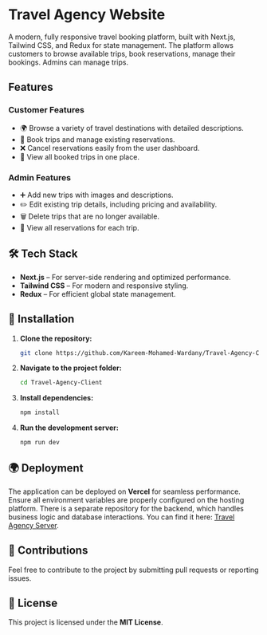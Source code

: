 # Travel Agency Website

A modern, fully responsive travel booking platform, built with Next.js, Tailwind CSS, and Redux for state management. The platform allows customers to browse available trips, book reservations, manage their bookings. Admins can manage trips.

## Features

### Customer Features

- 🌍 Browse a variety of travel destinations with detailed descriptions.
- 🎫 Book trips and manage existing reservations.
- ❌ Cancel reservations easily from the user dashboard.
- 📄 View all booked trips in one place.

### Admin Features

- ➕ Add new trips with images and descriptions.
- ✏️ Edit existing trip details, including pricing and availability.
- 🗑️ Delete trips that are no longer available.
- 📅 View all reservations for each trip.

## 🛠 Tech Stack

- **Next.js** – For server-side rendering and optimized performance.
- **Tailwind CSS** – For modern and responsive styling.
- **Redux** – For efficient global state management.

## 🚀 Installation

1. **Clone the repository:**

   ```sh
   git clone https://github.com/Kareem-Mohamed-Wardany/Travel-Agency-Client.git
   ```

2. **Navigate to the project folder:**

   ```sh
   cd Travel-Agency-Client
   ```

3. **Install dependencies:**

   ```sh
   npm install
   ```

4. **Run the development server:**
   ```sh
   npm run dev
   ```

## 🌍 Deployment

The application can be deployed on **Vercel** for seamless performance.
Ensure all environment variables are properly configured on the hosting platform.
There is a separate repository for the backend, which handles business logic and database interactions. You can find it here: [Travel Agency Server](https://github.com/Kareem-Mohamed-Wardany/Travel-Agency-Server).

## 🤝 Contributions

Feel free to contribute to the project by submitting pull requests or reporting issues.

## 📜 License

This project is licensed under the **MIT License**.
